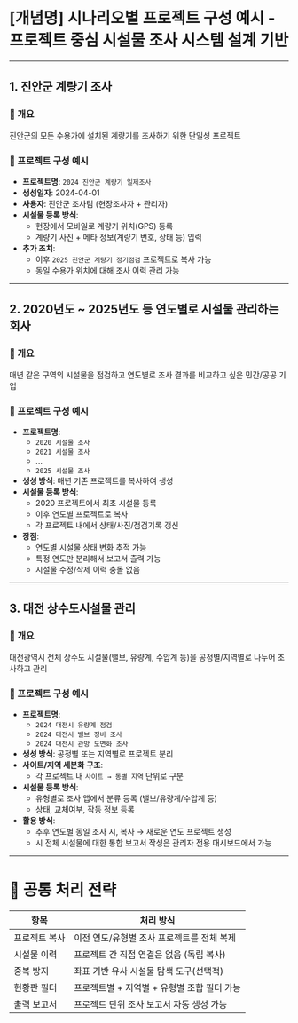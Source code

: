 # [개념명] 시나리오별 프로젝트 구성 예시 - 프로젝트 중심 시설물 조사 시스템 설계 기반

---

## 1. 진안군 계량기 조사

### 📌 개요
진안군의 모든 수용가에 설치된 계량기를 조사하기 위한 단일성 프로젝트

### 📁 프로젝트 구성 예시
- **프로젝트명**: `2024 진안군 계량기 일제조사`
- **생성일자**: 2024-04-01
- **사용자**: 진안군 조사팀 (현장조사자 + 관리자)
- **시설물 등록 방식**:
  - 현장에서 모바일로 계량기 위치(GPS) 등록
  - 계량기 사진 + 메타 정보(계량기 번호, 상태 등) 입력
- **추가 조치**:
  - 이후 `2025 진안군 계량기 정기점검` 프로젝트로 복사 가능
  - 동일 수용가 위치에 대해 조사 이력 관리 가능

---

## 2. 2020년도 ~ 2025년도 등 연도별로 시설물 관리하는 회사

### 📌 개요
매년 같은 구역의 시설물을 점검하고 연도별로 조사 결과를 비교하고 싶은 민간/공공 기업

### 📁 프로젝트 구성 예시
- **프로젝트명**:  
  - `2020 시설물 조사`  
  - `2021 시설물 조사`  
  - ...  
  - `2025 시설물 조사`
- **생성 방식**: 매년 기존 프로젝트를 복사하여 생성
- **시설물 등록 방식**:
  - 2020 프로젝트에서 최초 시설물 등록
  - 이후 연도별 프로젝트로 복사
  - 각 프로젝트 내에서 상태/사진/점검기록 갱신
- **장점**:
  - 연도별 시설물 상태 변화 추적 가능
  - 특정 연도만 분리해서 보고서 출력 가능
  - 시설물 수정/삭제 이력 충돌 없음

---

## 3. 대전 상수도시설물 관리

### 📌 개요
대전광역시 전체 상수도 시설물(밸브, 유량계, 수압계 등)을 공정별/지역별로 나누어 조사하고 관리

### 📁 프로젝트 구성 예시
- **프로젝트명**:  
  - `2024 대전시 유량계 점검`  
  - `2024 대전시 밸브 정비 조사`  
  - `2024 대전시 관망 도면화 조사`
- **생성 방식**: 공정별 또는 지역별로 프로젝트 분리
- **사이트/지역 세분화 구조**:
  - 각 프로젝트 내 `사이트 → 동별 지역` 단위로 구분
- **시설물 등록 방식**:
  - 유형별로 조사 앱에서 분류 등록 (밸브/유량계/수압계 등)
  - 상태, 교체여부, 작동 정보 등록
- **활용 방식**:
  - 추후 연도별 동일 조사 시, 복사 → 새로운 연도 프로젝트 생성
  - 시 전체 시설물에 대한 통합 보고서 작성은 관리자 전용 대시보드에서 가능

---

# 📌 공통 처리 전략

| 항목 | 처리 방식 |
|------|------------|
| 프로젝트 복사 | 이전 연도/유형별 조사 프로젝트를 전체 복제 |
| 시설물 이력 | 프로젝트 간 직접 연결은 없음 (독립 복사) |
| 중복 방지 | 좌표 기반 유사 시설물 탐색 도구(선택적) |
| 현황판 필터 | 프로젝트별 + 지역별 + 유형별 조합 필터 가능 |
| 출력 보고서 | 프로젝트 단위 조사 보고서 자동 생성 가능

